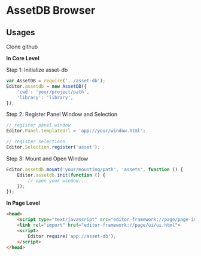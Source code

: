 # AssetDB Browser

## Usages

Clone github

**In Core Level**

Step 1: Initialize asset-db

```javascript
var AssetDB = require('../asset-db');
Editor.assetdb = new AssetDB({
    'cwd': 'your/project/path',
    'library': 'library',
});
```

Step 2: Register Panel Window and Selection

```javascript
// register panel window
Editor.Panel.templateUrl = 'app://your/window.html';

// register selections
Editor.Selection.register('asset');
```

Step 3: Mount and Open Window

```javascript
Editor.assetdb.mount('your/mounting/path', 'assets', function () {
    Editor.assetdb.init(function () {
        // open your window...
    });
});
```

**In Page Level**

```html
<head>
    <script type="text/javascript" src="editor-framework://page/page-init.js"></script>
    <link rel="import" href="editor-framework://page/ui/ui.html">
    <script>
        Editor.require('app://asset-db');
    </script>
</head>
```

